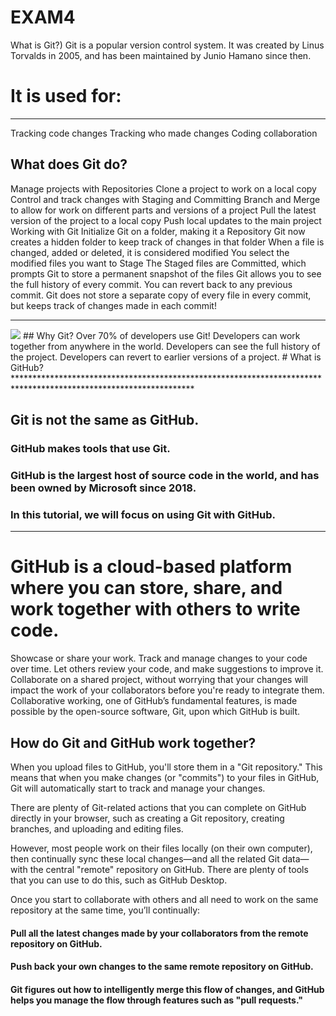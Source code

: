 # EXAM4
What is Git?)
Git is a popular version control system. It was created by Linus Torvalds in 2005, and has been maintained by Junio Hamano since then.

# It is used for:
**********************************************************************************************************************
Tracking code changes
Tracking who made changes
Coding collaboration
## What does Git do?
Manage projects with Repositories
Clone a project to work on a local copy
Control and track changes with Staging and Committing
Branch and Merge to allow for work on different parts and versions of a project
Pull the latest version of the project to a local copy
Push local updates to the main project
Working with Git
Initialize Git on a folder, making it a Repository
Git now creates a hidden folder to keep track of changes in that folder
When a file is changed, added or deleted, it is considered modified
You select the modified files you want to Stage
The Staged files are Committed, which prompts Git to store a permanent snapshot of the files
Git allows you to see the full history of every commit.
You can revert back to any previous commit.
Git does not store a separate copy of every file in every commit, but keeps track of changes made in each commit!
*****************************************************************************************************************
<img src="https://miro.medium.com/v2/resize:fit:1400/1*mtsk3fQ_BRemFidhkel3dA.png">
## Why Git?
Over 70% of developers use Git!
Developers can work together from anywhere in the world.
Developers can see the full history of the project.
Developers can revert to earlier versions of a project.
# What is GitHub?
*****************************************************************************************************************

## Git is not the same as GitHub.
### GitHub makes tools that use Git.
### GitHub is the largest host of source code in the world, and has been owned by Microsoft since 2018.
### In this tutorial, we will focus on using Git with GitHub.
********************************************************************************************************

# GitHub is a cloud-based platform where you can store, share, and work together with others to write code.

Showcase or share your work.
Track and manage changes to your code over time.
Let others review your code, and make suggestions to improve it.
Collaborate on a shared project, without worrying that your changes will impact the work of your collaborators before you're ready to integrate them.
Collaborative working, one of GitHub’s fundamental features, is made possible by the open-source software, Git, upon which GitHub is built.

## How do Git and GitHub work together?
When you upload files to GitHub, you'll store them in a "Git repository." This means that when you make changes (or "commits") to your files in GitHub, Git will automatically start to track and manage your changes.

There are plenty of Git-related actions that you can complete on GitHub directly in your browser, such as creating a Git repository, creating branches, and uploading and editing files.

However, most people work on their files locally (on their own computer), then continually sync these local changes—and all the related Git data—with the central "remote" repository on GitHub. There are plenty of tools that you can use to do this, such as GitHub Desktop.

Once you start to collaborate with others and all need to work on the same repository at the same time, you’ll continually:

#### Pull all the latest changes made by your collaborators from the remote repository on GitHub.
#### Push back your own changes to the same remote repository on GitHub.
#### Git figures out how to intelligently merge this flow of changes, and GitHub helps you manage the flow through features such as "pull requests."

